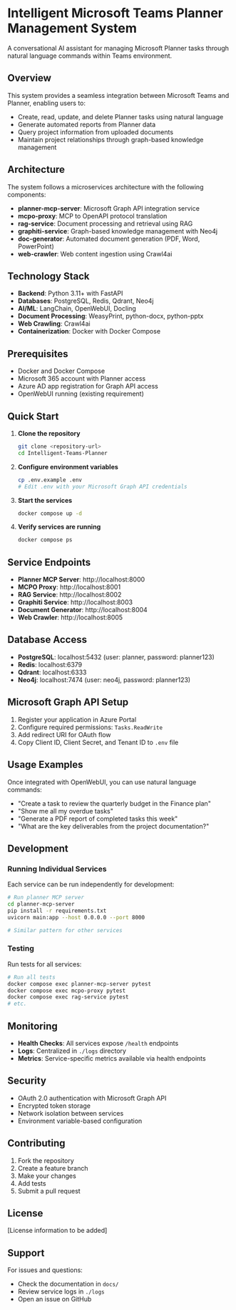 # Intelligent Microsoft Teams Planner Management System

A conversational AI assistant for managing Microsoft Planner tasks through natural language commands within Teams environment.

## Overview

This system provides a seamless integration between Microsoft Teams and Planner, enabling users to:
- Create, read, update, and delete Planner tasks using natural language
- Generate automated reports from Planner data
- Query project information from uploaded documents
- Maintain project relationships through graph-based knowledge management

## Architecture

The system follows a microservices architecture with the following components:

- **planner-mcp-server**: Microsoft Graph API integration service
- **mcpo-proxy**: MCP to OpenAPI protocol translation
- **rag-service**: Document processing and retrieval using RAG
- **graphiti-service**: Graph-based knowledge management with Neo4j
- **doc-generator**: Automated document generation (PDF, Word, PowerPoint)
- **web-crawler**: Web content ingestion using Crawl4ai

## Technology Stack

- **Backend**: Python 3.11+ with FastAPI
- **Databases**: PostgreSQL, Redis, Qdrant, Neo4j
- **AI/ML**: LangChain, OpenWebUI, Docling
- **Document Processing**: WeasyPrint, python-docx, python-pptx
- **Web Crawling**: Crawl4ai
- **Containerization**: Docker with Docker Compose

## Prerequisites

- Docker and Docker Compose
- Microsoft 365 account with Planner access
- Azure AD app registration for Graph API access
- OpenWebUI running (existing requirement)

## Quick Start

1. **Clone the repository**
   ```bash
   git clone <repository-url>
   cd Intelligent-Teams-Planner
   ```

2. **Configure environment variables**
   ```bash
   cp .env.example .env
   # Edit .env with your Microsoft Graph API credentials
   ```

3. **Start the services**
   ```bash
   docker compose up -d
   ```

4. **Verify services are running**
   ```bash
   docker compose ps
   ```

## Service Endpoints

- **Planner MCP Server**: http://localhost:8000
- **MCPO Proxy**: http://localhost:8001
- **RAG Service**: http://localhost:8002
- **Graphiti Service**: http://localhost:8003
- **Document Generator**: http://localhost:8004
- **Web Crawler**: http://localhost:8005

## Database Access

- **PostgreSQL**: localhost:5432 (user: planner, password: planner123)
- **Redis**: localhost:6379
- **Qdrant**: localhost:6333
- **Neo4j**: localhost:7474 (user: neo4j, password: planner123)

## Microsoft Graph API Setup

1. Register your application in Azure Portal
2. Configure required permissions: `Tasks.ReadWrite`
3. Add redirect URI for OAuth flow
4. Copy Client ID, Client Secret, and Tenant ID to `.env` file

## Usage Examples

Once integrated with OpenWebUI, you can use natural language commands:

- "Create a task to review the quarterly budget in the Finance plan"
- "Show me all my overdue tasks"
- "Generate a PDF report of completed tasks this week"
- "What are the key deliverables from the project documentation?"

## Development

### Running Individual Services

Each service can be run independently for development:

```bash
# Run planner MCP server
cd planner-mcp-server
pip install -r requirements.txt
uvicorn main:app --host 0.0.0.0 --port 8000

# Similar pattern for other services
```

### Testing

Run tests for all services:

```bash
# Run all tests
docker compose exec planner-mcp-server pytest
docker compose exec mcpo-proxy pytest
docker compose exec rag-service pytest
# etc.
```

## Monitoring

- **Health Checks**: All services expose `/health` endpoints
- **Logs**: Centralized in `./logs` directory
- **Metrics**: Service-specific metrics available via health endpoints

## Security

- OAuth 2.0 authentication with Microsoft Graph API
- Encrypted token storage
- Network isolation between services
- Environment variable-based configuration

## Contributing

1. Fork the repository
2. Create a feature branch
3. Make your changes
4. Add tests
5. Submit a pull request

## License

[License information to be added]

## Support

For issues and questions:
- Check the documentation in `docs/`
- Review service logs in `./logs`
- Open an issue on GitHub